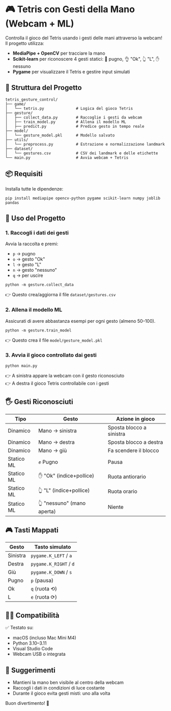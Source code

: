 # 🎮 Tetris con Gesti della Mano (Webcam + ML)

Controlla il gioco del Tetris usando i gesti delle mani attraverso la webcam! Il progetto utilizza:

- **MediaPipe + OpenCV** per tracciare la mano
- **Scikit-learn** per riconoscere 4 gesti statici: 🥊 pugno, 👌 "Ok", 👆 "L", ✋ nessuno
- **Pygame** per visualizzare il Tetris e gestire input simulati

## 📁 Struttura del Progetto

```
tetris_gesture_control/
├── game/
│   └── tetris.py              # Logica del gioco Tetris
├── gesture/
│   ├── collect_data.py        # Raccoglie i gesti da webcam
│   ├── train_model.py         # Allena il modello ML
│   ├── predict.py             # Predice gesto in tempo reale
├── model/
│   └── gesture_model.pkl      # Modello salvato
├── utils/
│   └── preprocess.py          # Estrazione e normalizzazione landmark
├── dataset/
│   └── gestures.csv           # CSV dei landmark e delle etichette
└── main.py                    # Avvia webcam + Tetris
```

## 📦 Requisiti

Installa tutte le dipendenze:

```
pip install mediapipe opencv-python pygame scikit-learn numpy joblib pandas
```

## 🧪 Uso del Progetto

### 1. Raccogli i dati dei gesti

Avvia la raccolta e premi:
- `p` → pugno
- `o` → gesto "Ok"
- `l` → gesto "L"
- `n` → gesto "nessuno"
- `q` → per uscire

```
python -m gesture.collect_data
```

👉 Questo crea/aggiorna il file `dataset/gestures.csv`

### 2. Allena il modello ML

Assicurati di avere abbastanza esempi per ogni gesto (almeno 50–100).

```
python -m gesture.train_model
```

👉 Questo crea il file `model/gesture_model.pkl`

### 3. Avvia il gioco controllato dai gesti

```
python main.py
```

👉 A sinistra appare la webcam con il gesto riconosciuto  
👉 A destra il gioco Tetris controllabile con i gesti

## 🖐️ Gesti Riconosciuti

| Tipo       | Gesto                      | Azione in gioco          |
|------------|----------------------------|--------------------------|
| Dinamico   | Mano → sinistra            | Sposta blocco a sinistra |
| Dinamico   | Mano → destra              | Sposta blocco a destra   |
| Dinamico   | Mano → giù                 | Fa scendere il blocco    |
| Statico ML | ✊ Pugno                   | Pausa                    |
| Statico ML | ✋ "Ok" (indice+pollice)   | Ruota antiorario         |
| Statico ML | 👆 "L" (indice+pollice)    | Ruota orario             |
| Statico ML | 👆 "nessuno" (mano aperta) | Niente                   |

## 🎮 Tasti Mappati

| Gesto        | Tasto simulato        |
|--------------|------------------------|
| Sinistra     | `pygame.K_LEFT` / `a` |
| Destra       | `pygame.K_RIGHT` / `d` |
| Giù          | `pygame.K_DOWN` / `s` |
| Pugno        | `p` (pausa)           |
| Ok           | `q` (ruota ⟲)         |
| L            | `e` (ruota ⟳)         |

## 👨‍💻 Compatibilità

✅ Testato su:
- macOS (incluso Mac Mini M4)
- Python 3.10–3.11
- Visual Studio Code
- Webcam USB o integrata

## 🧠 Suggerimenti

- Mantieni la mano ben visibile al centro della webcam
- Raccogli i dati in condizioni di luce costante
- Durante il gioco evita gesti misti: uno alla volta

Buon divertimento! 🎉